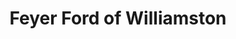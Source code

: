 ---
title: "Feyer Ford of Williamston"
url: /williamston/feyer-ford-of-williamston/
shop: Autohaus
---